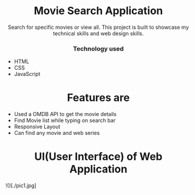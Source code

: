 <h1 align="center">Movie Search Application </h1>
<p align="center" size="20px">Search for specific movies or view all. This project is built to showcase my technical skills and web design skills. </p>
<h3 align="center">Technology used </h3>
<ul>
  <li>HTML</li>
  <li>CSS</li>
  <li>JavaScript</li>
</ul>
<h1 align="center">Features are </h3>
<ul>
  <li>Used a OMDB API to get the movie details</li>
  <li>Find Movie list while typing on search bar</li>
  <li>Responsive Layout</li>
  <li>Can find any movie and web series</li>
</ul>
<h1 align="center">UI(User Interface) of Web Application</h1>
!()[./pic1.jpg]
